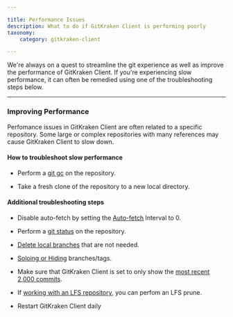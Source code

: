 ```yaml
---

title: Performance Issues
description: What to do if GitKraken Client is performing poorly
taxonomy:
    category: gitkraken-client

---
```


We're always on a quest to streamline the git experience as well as improve the performance of GitKraken Client. If you're experiencing slow performance, it can often be remedied using one of the troubleshooting steps below.

***

### Improving Performance

Perfomance issues in GitKraken Client are often related to a specific repository. Some large or complex repositories with many references may cause GitKraken Client to slow down. 

#### How to troubleshoot slow performance

- Perform a [git gc](https://git-scm.com/docs/git-gc) on the repository.  

- Take a fresh clone of the repository to a new local directory.

#### Additional troubleshooting steps

- Disable auto-fetch by setting the [Auto-fetch](/preferences/#auto-fetch) Interval to 0. 

- Perform a [git status](https://git-scm.com/docs/git-status) on the repository.

- [Delete local branches](branching-and-merging/#delete-a-branch) that are not needed. 

- [Soloing or Hiding](/hiding-and-soloing) branches/tags.

- Make sure that GitKraken Client is set to only show the [most recent 2,000 commits](/preferences/#max-commits-in-graph).

- If [working with an LFS repository](/working-with-files/), you can perfom an LFS prune.

- Restart GitKraken Client daily
